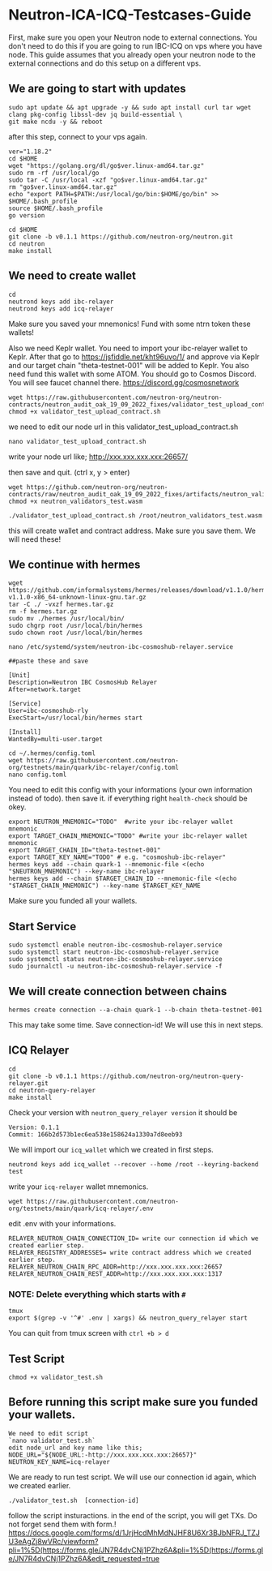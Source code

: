 # Neutron-ICA-ICQ-Testcases-Guide


First, make sure you open your Neutron node to external connections. You don't need to do this if you are going to run IBC-ICQ on vps where you have node. This guide assumes that you already open your neutron node to the external connections and do this setup on a different vps.

## We are going to start with updates
```
sudo apt update && apt upgrade -y && sudo apt install curl tar wget clang pkg-config libssl-dev jq build-essential \
git make ncdu -y && reboot
```
after this step, connect to your vps again.

```
ver="1.18.2"
cd $HOME
wget "https://golang.org/dl/go$ver.linux-amd64.tar.gz"
sudo rm -rf /usr/local/go
sudo tar -C /usr/local -xzf "go$ver.linux-amd64.tar.gz"
rm "go$ver.linux-amd64.tar.gz"
echo "export PATH=$PATH:/usr/local/go/bin:$HOME/go/bin" >> $HOME/.bash_profile
source $HOME/.bash_profile
go version
```
```
cd $HOME
git clone -b v0.1.1 https://github.com/neutron-org/neutron.git
cd neutron
make install
```

## We need to create wallet
```
cd
neutrond keys add ibc-relayer
neutrond keys add icq-relayer
```
Make sure you saved your mnemonics!
Fund with some ntrn token these wallets!

Also we need Keplr wallet. You need to import your ibc-relayer wallet to Keplr. After that go to https://jsfiddle.net/kht96uvo/1/ and approve via Keplr and our target chain "theta-testnet-001" will be added to Keplr. You also need fund this wallet with some ATOM. You should go to Cosmos Discord. You will see faucet channel there. https://discord.gg/cosmosnetwork

```
wget https://raw.githubusercontent.com/neutron-org/neutron-contracts/neutron_audit_oak_19_09_2022_fixes/validator_test_upload_contract.sh
chmod +x validator_test_upload_contract.sh
```
we need to edit our node url in this validator_test_upload_contract.sh

```
nano validator_test_upload_contract.sh
```
write your node url like;
http://xxx.xxx.xxx.xxx:26657/

then save and quit. (ctrl x, y > enter)

```
wget https://github.com/neutron-org/neutron-contracts/raw/neutron_audit_oak_19_09_2022_fixes/artifacts/neutron_validators_test.wasm
chmod +x neutron_validators_test.wasm
```

```
./validator_test_upload_contract.sh /root/neutron_validators_test.wasm
```
this will create wallet and contract address. Make sure you save them. We will need these!

## We continue with hermes
```
wget https://github.com/informalsystems/hermes/releases/download/v1.1.0/hermes-v1.1.0-x86_64-unknown-linux-gnu.tar.gz
tar -C ./ -vxzf hermes.tar.gz
rm -f hermes.tar.gz
sudo mv ./hermes /usr/local/bin/
sudo chgrp root /usr/local/bin/hermes
sudo chown root /usr/local/bin/hermes 
```
```
nano /etc/systemd/system/neutron-ibc-cosmoshub-relayer.service

##paste these and save

[Unit]
Description=Neutron IBC CosmosHub Relayer
After=network.target

[Service]
User=ibc-cosmoshub-rly
ExecStart=/usr/local/bin/hermes start

[Install]
WantedBy=multi-user.target
```

```
cd ~/.hermes/config.toml
wget https://raw.githubusercontent.com/neutron-org/testnets/main/quark/ibc-relayer/config.toml
nano config.toml
```
You need to edit this config with your informations (your own information instead of todo). then save it.
if everything right `health-check` should be okey.

```
export NEUTRON_MNEMONIC="TODO"  #write your ibc-relayer wallet mnemonic
export TARGET_CHAIN_MNEMONIC="TODO" #write your ibc-relayer wallet mnemonic
export TARGET_CHAIN_ID="theta-testnet-001"
export TARGET_KEY_NAME="TODO" # e.g. "cosmoshub-ibc-relayer"
hermes keys add --chain quark-1 --mnemonic-file <(echo "$NEUTRON_MNEMONIC") --key-name ibc-relayer
hermes keys add --chain $TARGET_CHAIN_ID --mnemonic-file <(echo "$TARGET_CHAIN_MNEMONIC") --key-name $TARGET_KEY_NAME
```
Make sure you funded all your wallets.

## Start Service
```
sudo systemctl enable neutron-ibc-cosmoshub-relayer.service
sudo systemctl start neutron-ibc-cosmoshub-relayer.service
sudo systemctl status neutron-ibc-cosmoshub-relayer.service
sudo journalctl -u neutron-ibc-cosmoshub-relayer.service -f
```

## We will create connection between chains
```
hermes create connection --a-chain quark-1 --b-chain theta-testnet-001
```
This may take some time. Save connection-id! We will use this in next steps.

## ICQ Relayer

```
cd
git clone -b v0.1.1 https://github.com/neutron-org/neutron-query-relayer.git
cd neutron-query-relayer
make install
```
Check your version with `neutron_query_relayer version`
it should be 
```
Version: 0.1.1
Commit: 166b2d573b1ec6ea538e158624a1330a7d8eeb93
```

We will import our `icq_wallet` which we created in first steps.
```
neutrond keys add icq_wallet --recover --home /root --keyring-backend test
```
write your `icq-relayer` wallet mnemonics.

```
wget https://raw.githubusercontent.com/neutron-org/testnets/main/quark/icq-relayer/.env
```
edit .env with your informations.
```
RELAYER_NEUTRON_CHAIN_CONNECTION_ID= write our connection id which we created earlier step.
RELAYER_REGISTRY_ADDRESSES= write contract address which we created earlier step.
RELAYER_NEUTRON_CHAIN_RPC_ADDR=http://xxx.xxx.xxx.xxx:26657
RELAYER_NEUTRON_CHAIN_REST_ADDR=http://xxx.xxx.xxx.xxx:1317
```
### NOTE: Delete everything which starts with `#`

```
tmux
export $(grep -v '^#' .env | xargs) && neutron_query_relayer start
```
You can quit from tmux screen with `ctrl +b > d`

## Test Script

``` wget https://raw.githubusercontent.com/neutron-org/neutron-contracts/neutron_audit_oak_19_09_2022_fixes/validator_test.sh
chmod +x validator_test.sh
```

## Before running this script make sure you funded your wallets.
```
We need to edit script
`nano validator_test.sh`
edit node_url and key name like this;
NODE_URL="${NODE_URL:-http://xxx.xxx.xxx.xxx:26657}" 
NEUTRON_KEY_NAME=icq-relayer
```

We are ready to run test script. We will use our connection id again, which we created earlier.

```
./validator_test.sh  [connection-id]
```

follow the script insturactions. in the end of the script, you will get TXs. Do not forget send them with form.!
https://docs.google.com/forms/d/1JrjHcdMhMdNJHF8U6Xr3BJbNFRJ_TZJU3eAgZj8wVRc/viewform?pli=1%5D(https://forms.gle/JN7R4dvCNj1PZhz6A&pli=1%5D(https://forms.gle/JN7R4dvCNj1PZhz6A&edit_requested=true
